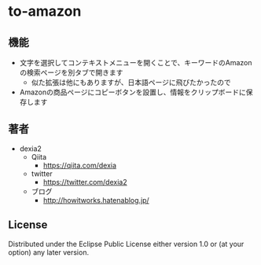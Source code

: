 to-amazon
===============

## 機能

+ 文字を選択してコンテキストメニューを開くことで、キーワードのAmazonの検索ページを別タブで開きます
	+ 似た拡張は他にもありますが、日本語ページに飛びたかったので
+ Amazonの商品ページにコピーボタンを設置し、情報をクリップボードに保存します

## 著者

+ dexia2
    + Qiita
        + https://qiita.com/dexia
	+ twitter
		+ https://twitter.com/dexia2
	+ ブログ
		+ http://howitworks.hatenablog.jp/

## License

Distributed under the Eclipse Public License either version 1.0 or (at your option) any later version.
